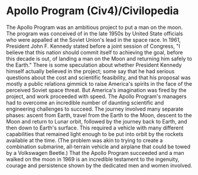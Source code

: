 # Apollo Program (Civ4)/Civilopedia

The Apollo Program was an ambitious project to put a man on the moon. The program was conceived of in the late 1950s by United State officials who were appalled at the Soviet Union's lead in the space race. In 1961, President John F. Kennedy stated before a joint session of Congress, "I believe that this nation should commit itself to achieving the goal, before this decade is out, of landing a man on the Moon and returning him safely to the Earth." 
There is some speculation about whether President Kennedy himself actually believed in the project; some say that he had serious questions about the cost and scientific feasibility, and that his proposal was mostly a public relations gimmick to raise America's spirits in the face of the perceived Soviet space threat. But America's imagination was fired by the project, and work proceeded with speed. 
The Apollo Program's managers had to overcome an incredible number of daunting scientific and engineering challenges to succeed. The journey involved many separate phases: ascent from Earth, travel from the Earth to the Moon, descent to the Moon and return to Lunar orbit, followed by the journey back to Earth, and then down to Earth's surface. This required a vehicle with many different capabilities that remained light enough to be put into orbit by the rockets available at the time. (The problem was akin to trying to create a combination submarine, all-terrain vehicle and airplane that could be towed by a Volkswagen Beetle.) 
That the Apollo Program succeeded and a man walked on the moon in 1969 is an incredible testament to the ingenuity, courage and persistence shown by the dedicated men and women involved.